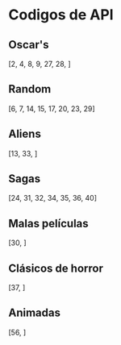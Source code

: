 # Codigos de API

## Oscar's

[2, 4, 8, 9, 27, 28, ]

## Random

[6, 7, 14, 15, 17, 20, 23, 29]

## Aliens

[13, 33, ]

## Sagas

[24, 31, 32, 34, 35, 36, 40]

## Malas películas

[30, ]

## Clásicos de horror

[37, ]

## Animadas

[56, ]